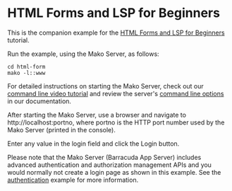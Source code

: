 # HTML Forms and LSP for Beginners 

This is the companion example for the [HTML Forms and LSP for Beginners](https://makoserver.net/articles/HTML-Forms-and-LSP-for-Beginners) tutorial.

Run the example, using the Mako Server, as follows:

```
cd html-form
mako -l::www
```

For detailed instructions on starting the Mako Server, check out our [command line video tutorial](https://youtu.be/vwQ52ZC5RRg) and review the server's [command line options](https://realtimelogic.com/ba/doc/?url=Mako.html#loadapp) in our documentation.

After starting the Mako Server, use a browser and navigate to
http://localhost:portno, where portno is the HTTP port number used by
the Mako Server (printed in the console).

Enter any value in the login field and click the Login button.

Please note that the Mako Server (Barracuda App Server) includes advanced authentication and authorization management APIs and you would normally not create a login page as shown in this example. See the [authentication](../authentication) example for more information.
